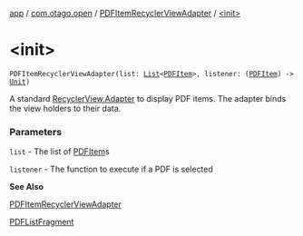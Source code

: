 [app](../../index.md) / [com.otago.open](../index.md) / [PDFItemRecyclerViewAdapter](index.md) / [&lt;init&gt;](./-init-.md)

# &lt;init&gt;

`PDFItemRecyclerViewAdapter(list: `[`List`](https://kotlinlang.org/api/latest/jvm/stdlib/kotlin.collections/-list/index.html)`<`[`PDFItem`](../-p-d-f-item/index.md)`>, listener: (`[`PDFItem`](../-p-d-f-item/index.md)`) -> `[`Unit`](https://kotlinlang.org/api/latest/jvm/stdlib/kotlin/-unit/index.html)`)`

A standard [RecyclerView.Adapter](#) to display PDF items.
The adapter binds the view holders to their data.

### Parameters

`list` - The list of [PDFItem](../-p-d-f-item/index.md)s

`listener` - The function to execute if a PDF is selected

**See Also**

[PDFItemRecyclerViewAdapter](index.md)

[PDFListFragment](../-p-d-f-list-fragment/index.md)


